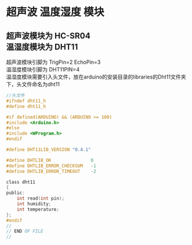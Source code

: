 # 超声波 温度湿度 模块
超声波模块为 HC-SR04  
温湿度模块为 DHT11  
---
超声波模块引脚为 TrigPin=2  EchoPin=3  
温湿度模块引脚为 DHT11PIN=4  
温湿度模块需要引入头文件，放在arduino的安装目录的libraries的Dht11文件夹下，头文件命名为dht11
```c
//头文件
#ifndef dht11_h
#define dht11_h

#if defined(ARDUINO) && (ARDUINO >= 100)
#include <Arduino.h>
#else
#include <WProgram.h>
#endif

#define DHT11LIB_VERSION "0.4.1"

#define DHTLIB_OK				0
#define DHTLIB_ERROR_CHECKSUM	-1
#define DHTLIB_ERROR_TIMEOUT	-2

class dht11
{
public:
    int read(int pin);
	int humidity;
	int temperature;
};
#endif
//
// END OF FILE
//


```